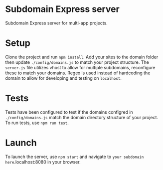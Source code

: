 # Subdomain Express server
Subdomain Express server for multi-app projects.

# Setup
Clone the project and run `npm install`. Add your sites to the domain folder then update `./config/domains.js` to match your project structure. The `server.js` file utilizes vhost to allow for multiple subdomains, reconfigure these to match your domains. Regex is used instead of hardcoding the domain to allow for developing and testing on `localhost`.

# Tests
Tests have been configured to test if the domains configred in `./config/domains.js` match the domain directory structure of your project. To run tests, use `npm run test`. 

# Launch
To launch the server, use `npm start` and navigate to `your subdomain here`.localhost:8080 in your browser.